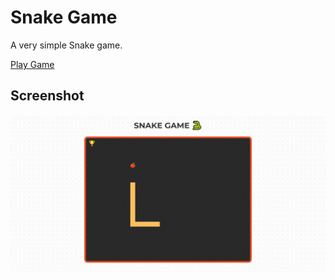 # Snake Game

A very simple Snake game.

[Play Game](https://shivmsingh.github.io/snake-game/)

## Screenshot

![Snake Game Screenshot](./game-screenshot.png)
